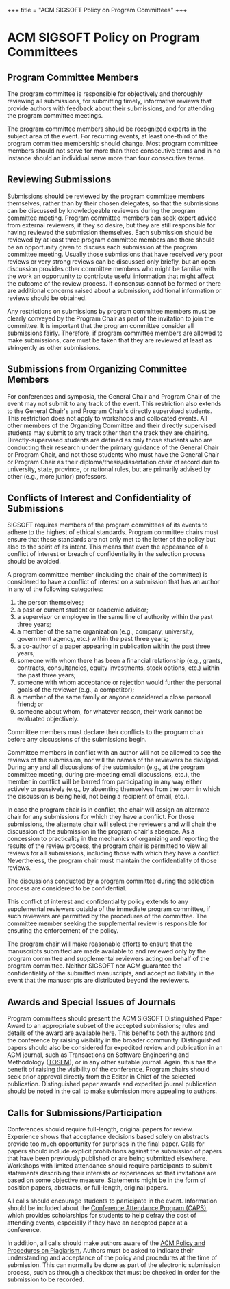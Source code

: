 +++
title = "ACM SIGSOFT Policy on Program Committees"
+++

# ACM SIGSOFT Policy on Program Committees


## Program Committee Members


The program committee is responsible for objectively and thoroughly reviewing all submissions, for submitting timely, informative reviews that provide authors with feedback about their submissions, and for attending the program committee meetings.

The program committee members should be recognized experts in the subject area of the event. For recurring events, at least one-third of the program committee membership should change. Most program committee members should not serve for more than three consecutive terms and in no instance should an individual serve more than four consecutive terms.

## Reviewing Submissions

Submissions should be reviewed by the program committee members themselves, rather than by their chosen delegates, so that the submissions can be discussed by knowledgeable reviewers during the program committee meeting. Program committee members can seek expert advice from external reviewers, if they so desire, but they are still responsible for having reviewed the submission themselves. Each submission should be reviewed by at least three program committee members and there should be an opportunity given to discuss each submission at the program committee meeting. Usually those submissions that have received very poor reviews or very strong reviews can be discussed only briefly, but an open discussion provides other committee members who might be familiar with the work an opportunity to contribute useful information that might affect the outcome of the review process. If consensus cannot be formed or there are additional concerns raised about a submission, additional information or reviews should be obtained.

Any restrictions on submissions by program committee members must be clearly conveyed by the Program Chair as part of the invitation to join the committee. It is important that the program committee consider all submissions fairly. Therefore, if program committee members are allowed to make submissions, care must be taken that they are reviewed at least as stringently as other submissions.

## Submissions from Organizing Committee Members


For conferences and symposia, the General Chair and Program Chair of the event may not submit to any track of the event. This restriction also extends to the General Chair's and Program Chair's directly supervised students. This restriction does not apply to workshops and collocated events. All other members of the Organizing Committee and their directly supervised students may submit to any track other than the track they are chairing. Directly-supervised students are defined as only those students who are conducting their research under the primary guidance of the General Chair or Program Chair, and not those students who must have the General Chair or Program Chair as their diploma/thesis/dissertation chair of record due to university, state, province, or national rules, but are primarily advised by other (e.g., more junior) professors.

## Conflicts of Interest and Confidentiality of Submissions


SIGSOFT requires members of the program committees of its events to adhere to the highest of ethical standards. Program committee chairs must ensure that these standards are not only met to the letter of the policy but also to the spirit of its intent. This means that even the appearance of a conflict of interest or breach of confidentiality in the selection process should be avoided.

A program committee member (including the chair of the committee) is considered to have a conflict of interest on a submission that has an author in any of the following categories:

1.  the person themselves;
2.  a past or current student or academic advisor;
3.  a supervisor or employee in the same line of authority within the past three years;
4.  a member of the same organization (e.g., company, university, government agency, etc.) within the past three years;
5.  a co-author of a paper appearing in publication within the past three years;
6.  someone with whom there has been a financial relationship (e.g., grants, contracts, consultancies, equity investments, stock options, etc.) within the past three years;
7.  someone with whom acceptance or rejection would further the personal goals of the reviewer (e.g., a competitor);
8.  a member of the same family or anyone considered a close personal friend; or
9.  someone about whom, for whatever reason, their work cannot be evaluated objectively.

Committee members must declare their conflicts to the program chair before any discussions of the submissions begin.

Committee members in conflict with an author will not be allowed to see the reviews of the submission, nor will the names of the reviewers be divulged. During any and all discussions of the submission (e.g., at the program committee meeting, during pre-meeting email discussions, etc.), the member in conflict will be barred from participating in any way either actively or passively (e.g., by absenting themselves from the room in which the discussion is being held, not being a recipient of email, etc.).

In case the program chair is in conflict, the chair will assign an alternate chair for any submissions for which they have a conflict. For those submissions, the alternate chair will select the reviewers and will chair the discussion of the submission in the program chair's absence. As a concession to practicality in the mechanics of organizing and reporting the results of the review process, the program chair is permitted to view all reviews for all submissions, including those with which they have a conflict. Nevertheless, the program chair must maintain the confidentiality of those reviews.

The discussions conducted by a program committee during the selection process are considered to be confidential.

This conflict of interest and confidentiality policy extends to any supplemental reviewers outside of the immediate program committee, if such reviewers are permitted by the procedures of the committee. The committee member seeking the supplemental review is responsible for ensuring the enforcement of the policy.

The program chair will make reasonable efforts to ensure that the manuscripts submitted are made available to and reviewed only by the program committee and supplemental reviewers acting on behalf of the program committee. Neither SIGSOFT nor ACM guarantee the confidentiality of the submitted manuscripts, and accept no liability in the event that the manuscripts are distributed beyond the reviewers.

##  Awards and Special Issues of Journals

Program committees should present the ACM SIGSOFT Distinguished Paper Award to an appropriate subset of the accepted submissions; rules and details of the award are available [here](https://www2.sigsoft.org/awards/distinguishedpaper/). This benefits both the authors and the conference by raising visibility in the broader community. Distinguished papers should also be considered for expedited review and publication in an ACM journal, such as Transactions on Software Engineering and Methodology ([TOSEM](http://www.acm.org/tosem/)), or in any other suitable journal. Again, this has the benefit of raising the visibility of the conference. Program chairs should seek prior approval directly from the Editor in Chief of the selected publication. Distinguished paper awards and expedited journal publication should be noted in the call to make submission more appealing to authors.

## Calls for Submissions/Participation

Conferences should require full-length, original papers for review. Experience shows that acceptance decisions based solely on abstracts provide too much opportunity for surprises in the final paper. Calls for papers should include explicit prohibitions against the submission of papers that have been previously published or are being submitted elsewhere. Workshops with limited attendance should require participants to submit statements describing their interests or experiences so that invitations are based on some objective measure. Statements might be in the form of position papers, abstracts, or full-length, original papers.

All calls should encourage students to participate in the event. Information should be included about the [Conference Attendance Program (CAPS)](https://www2.sigsoft.org/activities/capsmain/), which provides scholarships for students to help defray the cost of attending events, especially if they have an accepted paper at a conference.

In addition, all calls should make authors aware of the [ACM Policy and Procedures on Plagiarism.](http://www.acm.org/publications/policies/plagiarism_policy) Authors must be asked to indicate their understanding and acceptance of the policy and procedures at the time of submission. This can normally be done as part of the electronic submission process, such as through a checkbox that must be checked in order for the submission to be recorded.
